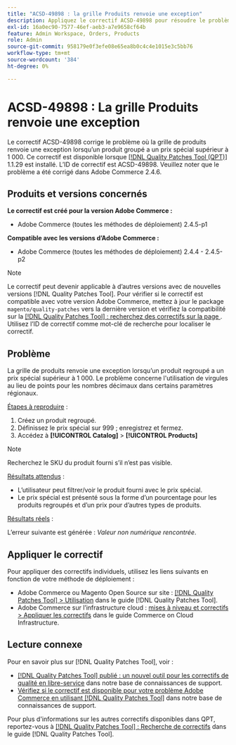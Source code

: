 ```yaml
---
title: "ACSD-49898 : la grille Produits renvoie une exception"
description: Appliquez le correctif ACSD-49898 pour résoudre le problème Adobe Commerce où la grille de produits renvoie une exception lorsqu’un produit groupé a un prix spécial supérieur à 1 000.
exl-id: 16a0ec90-7577-46ef-aeb3-a7e9658cf64b
feature: Admin Workspace, Orders, Products
role: Admin
source-git-commit: 958179e0f3efe08e65ea8b0c4c4e1015e3c5bb76
workflow-type: tm+mt
source-wordcount: '384'
ht-degree: 0%

---
```


# ACSD-49898 : La grille Produits renvoie une exception

Le correctif ACSD-49898 corrige le problème où la grille de produits renvoie une exception lorsqu’un produit groupé a un prix spécial supérieur à 1 000. Ce correctif est disponible lorsque [[!DNL Quality Patches Tool (QPT)]](/help/announcements/adobe-commerce-announcements/magento-quality-patches-released-new-tool-to-self-serve-quality-patches.md) 1.1.29 est installé. L’ID de correctif est ACSD-49898. Veuillez noter que le problème a été corrigé dans Adobe Commerce 2.4.6.

## Produits et versions concernés

**Le correctif est créé pour la version Adobe Commerce :**

* Adobe Commerce (toutes les méthodes de déploiement) 2.4.5-p1

**Compatible avec les versions d’Adobe Commerce :**

* Adobe Commerce (toutes les méthodes de déploiement) 2.4.4 - 2.4.5-p2

>[!NOTE]
>
>Le correctif peut devenir applicable à d’autres versions avec de nouvelles versions [!DNL Quality Patches Tool]. Pour vérifier si le correctif est compatible avec votre version Adobe Commerce, mettez à jour le package `magento/quality-patches` vers la dernière version et vérifiez la compatibilité sur la [[!DNL Quality Patches Tool] : recherchez des correctifs sur la page ](https://experienceleague.adobe.com/tools/commerce-quality-patches/index.html). Utilisez l’ID de correctif comme mot-clé de recherche pour localiser le correctif.

## Problème

La grille de produits renvoie une exception lorsqu’un produit regroupé a un prix spécial supérieur à 1 000. Le problème concerne l&#39;utilisation de virgules au lieu de points pour les nombres décimaux dans certains paramètres régionaux.

<u>Étapes à reproduire</u> :

1. Créez un produit regroupé.
1. Définissez le prix spécial sur 999 ; enregistrez et fermez.
1. Accédez à **[!UICONTROL Catalog]** > **[!UICONTROL Products]**

>[!NOTE]
>
>Recherchez le SKU du produit fourni s’il n’est pas visible.

<u>Résultats attendus</u> :

* L’utilisateur peut filtrer/voir le produit fourni avec le prix spécial.
* Le prix spécial est présenté sous la forme d’un pourcentage pour les produits regroupés et d’un prix pour d’autres types de produits.

<u>Résultats réels</u> :

L’erreur suivante est générée : *Valeur non numérique rencontrée*.

## Appliquer le correctif

Pour appliquer des correctifs individuels, utilisez les liens suivants en fonction de votre méthode de déploiement :

* Adobe Commerce ou Magento Open Source sur site : [[!DNL Quality Patches Tool] > Utilisation](https://experienceleague.adobe.com/docs/commerce-operations/tools/quality-patches-tool/usage.html) dans le guide [!DNL Quality Patches Tool].
* Adobe Commerce sur l’infrastructure cloud : [mises à niveau et correctifs > Appliquer les correctifs](https://experienceleague.adobe.com/docs/commerce-cloud-service/user-guide/develop/upgrade/apply-patches.html) dans le guide Commerce on Cloud Infrastructure.

## Lecture connexe

Pour en savoir plus sur [!DNL Quality Patches Tool], voir :

* [[!DNL Quality Patches Tool] publié : un nouvel outil pour les correctifs de qualité en libre-service](/help/announcements/adobe-commerce-announcements/magento-quality-patches-released-new-tool-to-self-serve-quality-patches.md) dans notre base de connaissances de support.
* [Vérifiez si le correctif est disponible pour votre problème Adobe Commerce en utilisant  [!DNL Quality Patches Tool]](/help/support-tools/patches-available-in-qpt-tool/check-patch-for-magento-issue-with-magento-quality-patches.md) dans notre base de connaissances de support.

Pour plus d&#39;informations sur les autres correctifs disponibles dans QPT, reportez-vous à [[!DNL Quality Patches Tool] : Recherche de correctifs](https://experienceleague.adobe.com/tools/commerce-quality-patches/index.html) dans le guide [!DNL Quality Patches Tool].
